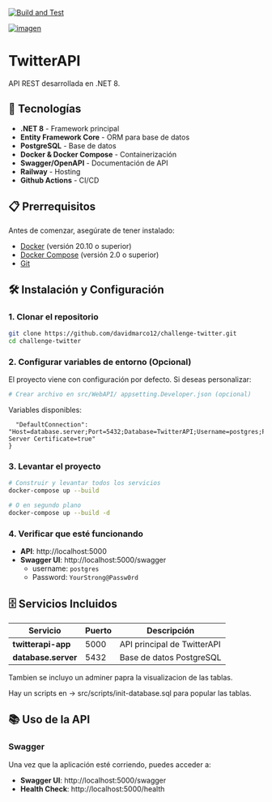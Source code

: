 
[![Build and Test](https://github.com/davidmarco12/challenge-twitter/actions/workflows/ci-cd.yml/badge.svg)](https://github.com/davidmarco12/challenge-twitter/actions/workflows/ci-cd.yml)

[![imagen](https://github.com/user-attachments/assets/c93c011c-8f64-4676-9d6b-b377380c13e4)](https://challenge-twitter-production.up.railway.app/swagger/index.html)


# TwitterAPI

API REST desarrollada en .NET 8.

## 🚀 Tecnologías

- **.NET 8** - Framework principal
- **Entity Framework Core** - ORM para base de datos
- **PostgreSQL** - Base de datos
- **Docker & Docker Compose** - Containerización
- **Swagger/OpenAPI** - Documentación de API
- **Railway** - Hosting
- **Github Actions** - CI/CD


## 📋 Prerrequisitos

Antes de comenzar, asegúrate de tener instalado:

- [Docker](https://docs.docker.com/get-docker/) (versión 20.10 o superior)
- [Docker Compose](https://docs.docker.com/compose/install/) (versión 2.0 o superior)
- [Git](https://git-scm.com/downloads)

## 🛠️ Instalación y Configuración

### 1. Clonar el repositorio

```bash
git clone https://github.com/davidmarco12/challenge-twitter.git
cd challenge-twitter
```

### 2. Configurar variables de entorno (Opcional)

El proyecto viene con configuración por defecto. Si deseas personalizar:

```bash
# Crear archivo en src/WebAPI/ appsetting.Developer.json (opcional)
```

Variables disponibles:
``` "ConnectionStrings": {
  "DefaultConnection": "Host=database.server;Port=5432;Database=TwitterAPI;Username=postgres;Password=YourStrong@Passw0rd;Trust Server Certificate=true"
}
```

### 3. Levantar el proyecto

```bash
# Construir y levantar todos los servicios
docker-compose up --build

# O en segundo plano
docker-compose up --build -d
```

### 4. Verificar que esté funcionando

- **API**: http://localhost:5000
- **Swagger UI**: http://localhost:5000/swagger
  - username: `postgres`
  - Password: `YourStrong@Passw0rd`

## 🗄️ Servicios Incluidos

| Servicio | Puerto | Descripción |
|----------|--------|-------------|
| **twitterapi-app** | 5000 | API principal de TwitterAPI |
| **database.server** | 5432 | Base de datos PostgreSQL |

Tambien se incluyo un adminer papra la visualizacion de las tablas.

Hay un scripts en -> src/scripts/init-database.sql para popular las tablas.


## 📚 Uso de la API

### Swagger

Una vez que la aplicación esté corriendo, puedes acceder a:

- **Swagger UI**: http://localhost:5000/swagger
- **Health Check**: http://localhost:5000/health


